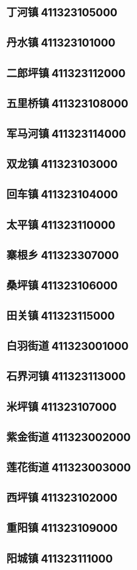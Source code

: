 # 丁河镇 411323105000
# 丹水镇 411323101000
# 二郎坪镇 411323112000
# 五里桥镇 411323108000
# 军马河镇 411323114000
# 双龙镇 411323103000
# 回车镇 411323104000
# 太平镇 411323110000
# 寨根乡 411323307000
# 桑坪镇 411323106000
# 田关镇 411323115000
# 白羽街道 411323001000
# 石界河镇 411323113000
# 米坪镇 411323107000
# 紫金街道 411323002000
# 莲花街道 411323003000
# 西坪镇 411323102000
# 重阳镇 411323109000
# 阳城镇 411323111000
